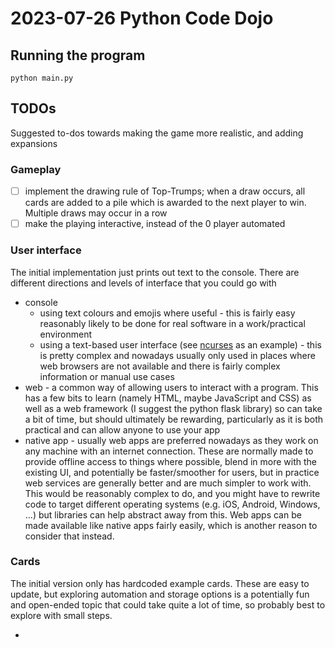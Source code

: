 # 2023-07-26 Python Code Dojo

## Running the program
```shell
python main.py
```

## TODOs
Suggested to-dos towards making the game more realistic, and adding expansions

### Gameplay
* [ ] implement the drawing rule of Top-Trumps; when a draw occurs, all cards are added to a pile which is awarded to
the next player to win. Multiple draws may occur in a row
* [ ] make the playing interactive, instead of the 0 player automated 

### User interface
The initial implementation just prints out text to the console. There are different directions and levels of interface
that you could go with
* console
  * using text colours and emojis where useful - this is fairly easy reasonably likely to be done for real software in a
  work/practical environment
  * using a text-based user interface (see [ncurses](https://en.wikipedia.org/wiki/Ncurses) as an example) - this is
  pretty complex and nowadays usually only used in places where web browsers are not available and there is fairly
  complex information or manual use cases
* web - a common way of allowing users to interact with a program. This has a few bits to learn (namely HTML, maybe
JavaScript and CSS) as well as a web framework (I suggest the python flask library) so can take a bit of time, but
should ultimately be rewarding, particularly as it is both practical and can allow anyone to use your app
* native app - usually web apps are preferred nowadays as they work on any machine with an internet connection. These
are normally made to provide offline access to things where possible, blend in more with the existing UI, and potentially
be faster/smoother for users, but in practice web services are generally better and are much simpler to work with. This
would be reasonably complex to do, and you might have to rewrite code to target different operating systems (e.g. iOS,
Android, Windows, ...) but libraries can help abstract away from this. Web apps can be made available like native apps
fairly easily, which is another reason to consider that instead.

### Cards
The initial version only has hardcoded example cards. These are easy to update, but exploring automation and storage
options is a potentially fun and open-ended topic that could take quite a lot of time, so probably best to explore with
small steps.

* 
